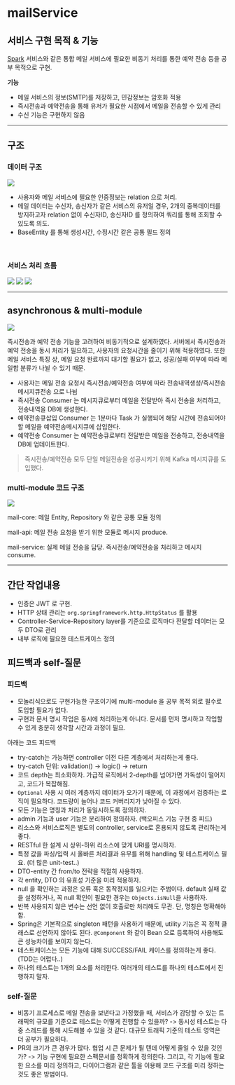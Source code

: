 # mailService

## 서비스 구현 목적 & 기능

[Spark](https://sparkmailapp.com/) 서비스와 같은 통합 메일 서비스에 필요한 비동기 처리를 통한 예약 전송 등을 공부 목적으로 구현.

**기능**

- 메일 서비스의 정보(SMTP)를 저장하고, 민감정보는 암호화 적용
- 즉시전송과 예약전송을 통해 유저가 필요한 시점에서 메일을 전송할 수 있게 관리
- 수신 기능은 구현하지 않음

---

## 구조

### 데이터 구조

![](./img/ERD.png)

- 사용자와 메일 서비스에 필요한 인증정보는 relation 으로 처리.
- 메일 데이터는 수신자, 송신자가 같은 서비스의 유저일 경우, 2개의 중복데이터를 방지하고자 relation 없이 수신자ID, 송신자ID 를 정의하여 쿼리를 통해 조회할 수 있도록 의도.
- BaseEntity 를 통해 생성시간, 수정시간 같은 공통 필드 정의

<br>

### 서비스 처리 흐름

![](./img/email-flow.png)
![](./img/email-metadata-create-flow.png)
![](./img/email-metadata-update-flow.png)

---

## asynchronous & multi-module

![](./img/email-kafka-process.png)

즉시전송과 예약 전송 기능을 고려하여 비동기적으로 설계하였다.
서버에서 즉시전송과 예약 전송을 동시 처리가 필요하고, 사용자의 요청시간을 줄이기 위해 적용하였다.
또한 메일 서비스 특징 상, 메일 요청 완료까지 대기할 필요가 없고, 성공/실패 여부에 따라 메일함 분류가 나뉠 수 있기 때문.

- 사용자는 메일 전송 요청시 즉시전송/예약전송 여부에 따라 전송내역생성/즉시전송메시지큐전송 으로 나뉨
- 즉시전송 Consumer 는 메시지큐로부터 메일을 전달받아 즉시 전송을 처리하고, 전송내역을 DB에 생성한다.
- 예약전송큐삽입 Consumer 는 1분마다 Task 가 실행되어 해당 시간에 전송되어야할 메일을 예약전송메시지큐에 삽입한다.
- 예약전송 Consumer 는 예약전송큐로부터 전달받은 메일을 전송하고, 전송내역을 DB에 업데이트한다.

> 즉시전송/예약전송 모두 단일 메일전송을 성공시키기 위해 Kafka 메시지큐를 도입했다.

### multi-module 코드 구조

![](./img/class_dependency_diagram.png)

mail-core: 메일 Entity, Repository 와 같은 공통 모듈 정의

mail-api: 메일 전송 요청을 받기 위한 모듈로 메시지 produce.

mail-service: 실제 메일 전송을 담당. 즉시전송/예약전송을 처리하고 메시지 consume.

---

## 간단 작업내용

- 인증은 JWT 로 구현.
- HTTP 상태 관리는 `org.springframework.http.HttpStatus` 를 활용
- Controller-Service-Repository layer를 기준으로 로직마다 전달할 데이터는 모두 DTO로 관리
- 내부 로직에 필요한 테스트케이스 정의

## 피드백과 self-질문

### 피드백

- 모놀리식으로도 구현가능한 구조이기에 multi-module 을 공부 목적 외로 필수로 도입할 필요가 없다.
- 구현과 문서 명시 작업은 동시에 처리하는게 아니다. 문서를 먼저 명시하고 작업할 수 있게 충분히 생각할 시간과 과정이 필요.

아래는 코드 피드백

- try-catch는 가능하면 controller 이전 다른 계층에서 처리하는게 좋다.
- try-catch 단위: validation() -> logic() -> return
- 코드 depth는 최소화하자. 가급적 로직에서 2-depth를 넘어가면 가독성이 떨어지고, 코드가 복잡해짐.
- `Optional` 사용 시 여러 계층까지 데이터가 오가기 때문에, 이 과정에서 검증하는 로직이 필요하다. 코드량이 늘어나 코드 커버리지가 낮아질 수 있다.
- 모든 기능은 명칭과 처리가 동일시하도록 정의하자.
- admin 기능과 user 기능은 분리하여 정의하자. (백오피스 기능 구현 중 피드)
- 리소스와 서비스로직은 별도의 controller, service로 혼용되지 않도록 관리하는게 좋다.
- RESTful 한 설계 시 상위-하위 리소스에 맞게 URI를 명시하자.
- 특정 값을 파싱/입력 시 올바른 처리결과 유무를 위해 handling 및 테스트케이스 필요. (더 많은 unit-test..)
- DTO-entity 간 from/to 전략을 적절히 사용하자.
- 각 entity, DTO 의 유효성 기준을 미리 적용하자.
- null 을 확인하는 과정은 오류 혹은 동작정지를 일으키는 주범이다. default 실패 값을 설정하거나, 꼭 null 확인이 필요한 경우는 `Objects.isNull`을 사용하자.
- 반복 사용되지 않은 변수는 선언 없이 호출로만 처리해도 무관. 단, 명칭은 명확해야함.
- Spring은 기본적으로 singleton 패턴을 사용하기 때문에, utility 기능은 꼭 정적 클래스로 선언하지 않아도 된다. `@Component` 와 같이 Bean 으로 등록하여 사용해도 큰 성능차이를 보이지 않는다.
- 테스트케이스는 모든 기능에 대해 SUCCESS/FAIL 케이스를 정의하는게 좋다. (TDD는 어렵다..)
- 하나의 테스트는 1개의 요소를 처리한다. 여러개의 테스트를 하나의 테스트에서 진행하지 말자.

### self-질문

- 비동기 프로세스로 메일 전송을 보낸다고 가정했을 때, 서비스가 감당할 수 있는 트래픽의 규모를 기준으로 테스트는 어떻게 진행할 수 있을까? 
-> 동시성 테스트는 다중 스레드를 통해 시도해볼 수 있을 것 같다. 대규모 트래픽 기준의 테스트 영역은 더 공부가 필요하다.
- PR의 크기가 큰 경우가 많다. 협업 시 큰 문제가 될 텐데 어떻게 줄일 수 있을 것인가?
-> 기능 구현에 필요한 스펙문서를 정확하게 정의한다. 그리고, 각 기능에 필요한 요소를 미리 정의하고, 다이어그램과 같은 툴을 이용해 코드 구조를 미리 정하는 것도 좋은 방법이다.

